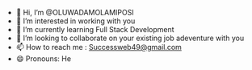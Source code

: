 - 👋 Hi, I’m @OLUWADAMOLAMIPOSI
- 👀 I’m interested in working with you
- 🌱 I’m currently learning Full Stack Development
- 💞️ I’m looking to collaborate on your existing job adeventure with you
- 📫 How to reach me : Successweb49@gmail.com 
- 😄 Pronouns: He


<!---
OLUWADAMOLAMIPOSI/OLUWADAMOLAMIPOSI is a ✨ special ✨ repository because its `README.md` (this file) appears on your GitHub profile.
You can click the Preview link to take a look at your changes.
--->
